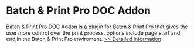 # Batch & Print Pro DOC Addon
Batch & Print Pro DOC Addon is a plugin for Batch & Print Pro that gives the user more control over the print process. options include page start and end,in the Batch & Print Pro enviroment.
[>> Detailed information](https://secure.shareit.com/shareit/product.html?productid=300449315&affiliateid=200057808)